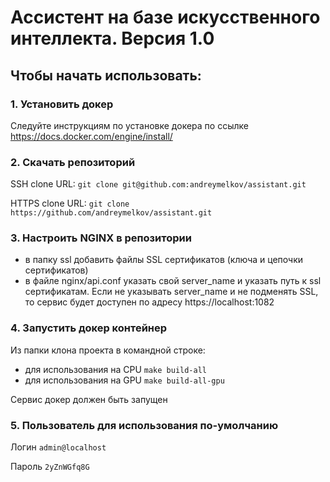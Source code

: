 # Ассистент на базе искусственного интеллекта. Версия 1.0

## Чтобы начать использовать:

### 1. Установить докер
Следуйте инструкциям по установке докера по ссылке https://docs.docker.com/engine/install/

### 2. Скачать репозиторий

SSH clone URL: `git clone git@github.com:andreymelkov/assistant.git`

HTTPS clone URL: `git clone https://github.com/andreymelkov/assistant.git`

### 3. Настроить NGINX в репозитории
- в папку ssl добавить файлы SSL сертификатов (ключа и цепочки сертификатов)
- в файле nginx/api.conf указать свой server_name и указать путь к ssl сертификатам. Если не указывать server_name и не подменять SSL, то сервис будет доступен по адресу https://localhost:1082

### 4. Запустить докер контейнер
Из папки клона проекта в командной строке:
- для использования на CPU `make build-all`
- для использования на GPU `make build-all-gpu`

Сервис докер должен быть запущен

### 5. Пользователь для использования по-умолчанию
Логин `admin@localhost`

Пароль `2yZnWGfq8G`
